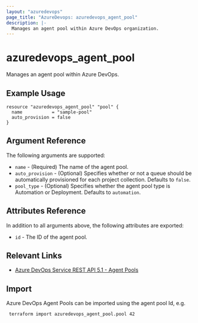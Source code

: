 ```yaml
---
layout: "azuredevops"
page_title: "AzureDevops: azuredevops_agent_pool"
description: |-
  Manages an agent pool within Azure DevOps organization.
---
```


# azuredevops_agent_pool
Manages an agent pool within Azure DevOps.

## Example Usage

```hcl
resource "azuredevops_agent_pool" "pool" {
  name           = "sample-pool"
  auto_provision = false
}
```

## Argument Reference

The following arguments are supported:

* `name` - (Required) The name of the agent pool.
* `auto_provision` - (Optional) Specifies whether or not a queue should be automatically provisioned for each project collection. Defaults to `false`.
* `pool_type` - (Optional) Specifies whether the agent pool type is Automation or Deployment.  Defaults to `automation`.

## Attributes Reference

In addition to all arguments above, the following attributes are exported:

* `id` - The ID of the agent pool.

## Relevant Links
* [Azure DevOps Service REST API 5.1 - Agent Pools](https://docs.microsoft.com/en-us/rest/api/azure/devops/distributedtask/pools?view=azure-devops-rest-5.1)

## Import
Azure DevOps Agent Pools can be imported using the agent pool Id, e.g.

```
 terraform import azuredevops_agent_pool.pool 42
```